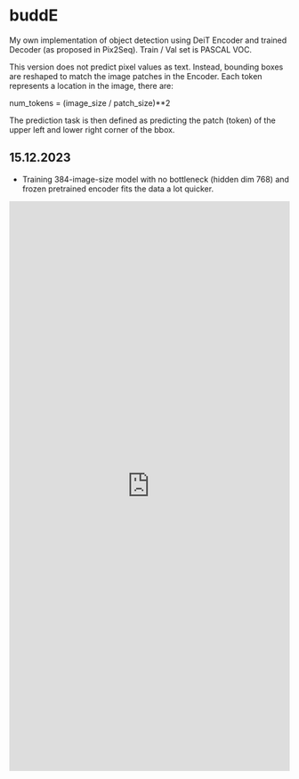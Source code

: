 # buddE
My own implementation of object detection using DeiT Encoder and trained Decoder (as proposed in Pix2Seq).
Train / Val set is PASCAL VOC.

This version does not predict pixel values as text. Instead, bounding boxes are reshaped to match the image patches in the Encoder. Each token represents a location in the image, there are:

num_tokens = (image_size / patch_size)**2

The prediction task is then defined as predicting the patch (token) of the upper left and lower right corner of the bbox.

## 15.12.2023
- Training 384-image-size model with no bottleneck (hidden dim 768) and frozen pretrained encoder fits the data a lot quicker.
<iframe src="https://wandb.ai/yeswegan/object-detection-transformer?workspace=user-yeswegan" style="border:none;height:1024px;width:100%">

## 12.12.2023
- trained 224-image-size model on COCO using bottleneck dim of 512 (was 256), converged after roughly 50 epochs, giving performance increase especially in small / medium boxes. Maybe those small features are lost in the bottleneck
- next step: do not use a bottleneck, freeze pretrained encoder layers

 'map': tensor(0.2030),<br>
 'map_50': tensor(0.3037),<br>
 'map_75': tensor(0.2093),<br>
 'map_large': tensor(0.3940),<br>
 'map_medium': tensor(0.1639),<br>
 'map_small': tensor(0.0422),<br>
 'mar_1': tensor(0.2232),<br>
 'mar_10': tensor(0.2932),<br>
 'mar_100': tensor(0.2971),<br>
 'mar_large': tensor(0.4866),<br>
 'mar_medium': tensor(0.2567),<br>
 'mar_small': tensor(0.0693)<br>


## 10.12.2023
- model converged on COCO after 48 epochs, taking 38 hours of training, see wandb [coco_train_run](https://wandb.ai/yeswegan/object-detection-transformer/runs/ck3sb828/workspace?workspace=user-yeswegan)
- again, performance on larger objects is decent, while smaller objects (knife, fork, spoon, banana,..) are detected disproportionally bad. Could be that my tokenization step filters out inherently small classes.
- here are the metrics for COCO val set: 

 'map': tensor(0.1854), <br>
 'map_50': tensor(0.2879),<br>
 'map_75': tensor(0.1914),<br>
 'map_large': tensor(0.3375),<br>
 'map_medium': tensor(0.0964),<br>
 'map_small': tensor(0.0261),<br>
 'mar_1': tensor(0.2150),<br>
 'mar_10': tensor(0.2775),<br>
 'mar_100': tensor(0.2797),<br>

### Next steps:
- retrain model, using only 80 classes (used 91 for this one - 11 classes unused, maybe consuming model capacity?)
- 

## 07.12.2023
- adjusted dataset class for use with MS COCO
- adjusted train loop for resuming runs with wandb logging
- start training run with MS COCO, total estimated traintime: 20h
- switched to ruff for code linting

## 04.12.2023
- added inference for unknown images, see below image!
- added Hue/Sat augmentation, increased p-vals for augmentations and restart training

<img src="./outputs/images/IMG_5121_pred.png" alt="Inference on own image" title="Inference on own image">


## 30.11.2023
- added predict function for token generation
- utilizes recycling of encoded x (image) for fast inference
- here are the metrics for the validation set (10% of PASCAL VOC), mAP@IoU.50 0.34:


 'map': tensor(0.1914), <br>
 'map_50': tensor(0.3401),<br>
 'map_75': tensor(0.1849),<br>
 'map_large': tensor(0.2639),<br>
 'map_medium': tensor(0.0071),<br>
 'map_small': tensor(0.),<br>
 'mar_1': tensor(0.2492),<br>
 'mar_10': tensor(0.2685),<br>
 'mar_100': tensor(0.2685),<br>

Poor performance in small bboxes probably due to the patchwise tokenization (minimum bbox size is 4 patches - 32*32 pixels).<br>
Note: mAP calculated using also patchwise bounding boxes as ground truth (x / y dimensions are multiples of 16)

Next steps:
- calculate mAP with original ground truth


## 29.11.2023
FINALLY! Found the bug that kept my mAP metric down (softmax/argmax along wrong dim).
- mAP negatively correlates with val_loss now
- mAP@IoU.50 0.24

Next Steps:
- add predict method for unknown images
- scale up with MS COCO

<img src="./plots/map50.png" alt="mAP@IoU.50 after bugfix" title="mAP@IoU.50 after bugfix">

## 28.11.2023
- added augmentations for training
- overfitting delayed 1-2 epochs

<img src="./plots/augmentations.png" alt="Val loss, with vs. w/o augmentations" title="Val loss, with vs. w/o augmentations">

## 26.11.2023
- adjusted positional encodings: scaled by math.sqrt(embedding_dim)
- toml config replaced with Config class
- closed two issues

### Results:
- Overfitting relatively early (7-9 epochs), need albumentation transforms
- mAP still relatively low, should include proper prediction pipeline

<img src="./plots/train_loss.png" alt="Train loss, working pipeline (w/o transforms), encoder dims 224 vs 384" title="Train loss, working pipeline (w/o transforms), encoder dims 224 vs 384">
<img src="./plots/val_loss.png" alt="Val loss, working pipeline (w/o transforms), encoder dims 224 vs 384" title="Val loss, working pipeline (w/o transforms), encoder dims 224 vs 384">
<img src="./plots/mAP.png" alt="mAP, working pipeline (w/o transforms), encoder dims 224 vs 384" title="mAP, working pipeline (w/o transforms), encoder dims 224 vs 384">


## 23.11.2023
- re-train with warmup shows no signs of overfitting for 20 epochs, great
- investigation into poor mAP reveals some images have 99 predictions (max possible given max_seq_len=300)
- introduce probs for validation: torch.nn.functional.softmax passed to metric


## 21.11.2023 
- randomized object order in tokenizer does not improve map
- added learning rate warmup.
- added resume_training() function to resume training from checkpoint.
- added torchmetric: metric.reset() to avoid memory bleed (training stopped by Linux OOM-Killer after ~10 epochs.)
- resumed training, at epoch 16, with lr warmup (oops), results indicate overfiting.

#### Next steps:
- top-k sampling from predicted tokens? we get too many class indices, this should be learnable.
- re-run training from start with lr_warmup.


## 19.11.2023
Training pipeline works. mAP score still below expectation. Definitely overfitting.

#### Next steps: 
Investigate into randomizing object order in tokenizer. 


<img src="./wb_train_loss.png" alt="Alt text" title="First train run.">

Based on: 
@software{Shariatnia_Pix2Seq-pytorch_2022,
author = {Shariatnia, M. Moein},
doi = {10.5281/zenodo.7010778},
month = {8},
title = {{Pix2Seq-pytorch}},
version = {1.0.0},
year = {2022}
}

And the awesome tutorial (link below), thank you so much Moein Shariatnia:
https://pub.towardsai.net/easy-object-detection-with-transformers-simple-implementation-of-pix2seq-model-in-pytorch-fde3e7162ce7